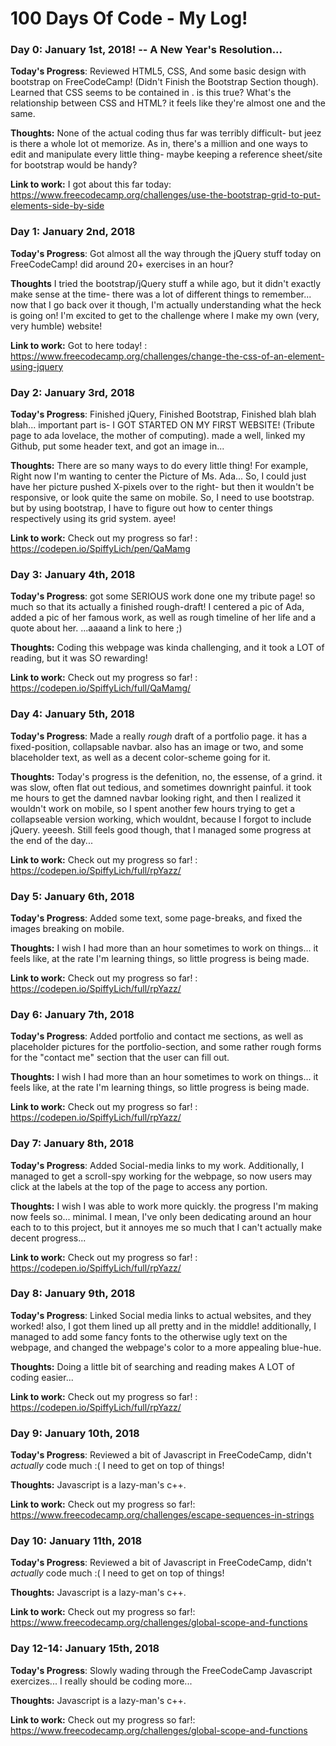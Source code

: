 # 100 Days Of Code - My Log!

### Day 0: January 1st, 2018!  -- A New Year's Resolution...


**Today's Progress**: Reviewed HTML5, CSS, And some basic design with bootstrap on FreeCodeCamp! (Didn't Finish the Bootstrap Section though).
Learned that CSS seems to be contained in <style> </style>. is this true? What's the relationship between CSS and HTML? it feels like they're almost one and the same.

**Thoughts:** None of the actual coding thus far was terribly difficult- but jeez is there a whole lot ot memorize. As in, there's a million and one ways to edit and manipulate every little thing- maybe keeping a reference sheet/site for bootstrap would be handy?

**Link to work:** I got about this far today: https://www.freecodecamp.org/challenges/use-the-bootstrap-grid-to-put-elements-side-by-side


### Day 1: January 2nd, 2018

**Today's Progress**: Got almost all the way through the jQuery stuff today on FreeCodeCamp! did around 20+ exercises in an hour?



**Thoughts** I tried the bootstrap/jQuery stuff a while ago, but it didn't exactly make sense at the time- there was a lot of different things to remember... now that I go back over it though, I'm actually understanding what the heck is going on! I'm excited to get to the challenge where I make my own (very, very humble) website!

**Link to work:** Got to here today! : https://www.freecodecamp.org/challenges/change-the-css-of-an-element-using-jquery


### Day 2: January 3rd, 2018

**Today's Progress**: Finished jQuery, Finished Bootstrap, Finished blah blah blah... important part is- I GOT STARTED ON MY FIRST WEBSITE! (Tribute page to ada lovelace, the mother of computing). made a well, linked my Github, put some header text, and got an image in...

**Thoughts:** There are so many ways to do every little thing! For example, Right now I'm wanting to center the Picture of Ms. Ada... So, I could just have her picture pushed X-pixels over to the right- but then it wouldn't be responsive, or look quite the same on mobile. So, I need to use bootstrap. but by using bootstrap, I have to figure out how to center things respectively using its grid system. ayee!

**Link to work:** Check out my progress so far! : https://codepen.io/SpiffyLich/pen/QaMamg


### Day 3: January 4th, 2018

**Today's Progress**: got some SERIOUS work done one my tribute page! so much so that its actually a finished rough-draft! I centered a pic of Ada, added a pic of her famous work, as well as rough timeline of her life and a quote about her. ...aaaand a link to here ;)

**Thoughts:** Coding this webpage was kinda challenging, and it took a LOT of reading, but it was SO rewarding!

**Link to work:** Check out my progress so far! : https://codepen.io/SpiffyLich/full/QaMamg/

### Day 4: January 5th, 2018

**Today's Progress**: Made a really *rough* draft of a portfolio page. it has a fixed-position, collapsable navbar. also has an image or two, and some blaceholder text, as well as a decent color-scheme going for it.

**Thoughts:** Today's progress is the defenition, no, the essense, of a grind. it was slow, often flat out tedious, and sometimes downright painful. it took me hours to get the damned navbar looking right, and then I realized it wouldn't work on mobile, so I spent another few hours trying to get a collapseable version working, which wouldnt, because I forgot to include jQuery. yeeesh. Still feels good though, that I managed some progress at the end of the day...

**Link to work:** Check out my progress so far! : https://codepen.io/SpiffyLich/full/rpYazz/

### Day 5: January 6th, 2018

**Today's Progress**: Added some text, some page-breaks, and fixed the images breaking on mobile.

**Thoughts:** I wish I had more than an hour sometimes to work on things... it feels like, at the rate I'm learning things, so little progress is being made.

**Link to work:** Check out my progress so far! : https://codepen.io/SpiffyLich/full/rpYazz/

### Day 6: January 7th, 2018

**Today's Progress**: Added portfolio and contact me sections, as well as placeholder pictures for the portfolio-section, and some rather rough forms for the "contact me" section that the user can fill out.

**Thoughts:** I wish I had more than an hour sometimes to work on things... it feels like, at the rate I'm learning things, so little progress is being made.

**Link to work:** Check out my progress so far! : https://codepen.io/SpiffyLich/full/rpYazz/

### Day 7: January 8th, 2018

**Today's Progress**: Added Social-media links to my work. Additionally, I managed to get a scroll-spy working for the webpage, so now users may click at the labels at the top of the page to access any portion. 

**Thoughts:** I wish I was able to work more quickly. the progress I'm making now feels so... minimal. I mean, I've only been dedicating around an hour each to to this project, but it annoyes me so much that I can't actually make decent progress...

**Link to work:** Check out my progress so far! : https://codepen.io/SpiffyLich/full/rpYazz/


### Day 8: January 9th, 2018

**Today's Progress**: Linked Social media links to actual websites, and they worked! also, I got them lined up all pretty and in the middle! additionally, I managed to add some fancy fonts to the otherwise ugly text on the webpage, and changed the webpage's color to a more appealing blue-hue.

**Thoughts:** Doing a little bit of searching and reading makes A LOT of coding easier...

**Link to work:** Check out my progress so far! : https://codepen.io/SpiffyLich/full/rpYazz/

### Day 9: January 10th, 2018

**Today's Progress**: Reviewed a bit of Javascript in FreeCodeCamp, didn't *actually* code much :( I need to get on top of things!

**Thoughts:** Javascript is a lazy-man's c++.

**Link to work:** Check out my progress so far!: https://www.freecodecamp.org/challenges/escape-sequences-in-strings


### Day 10: January 11th, 2018

**Today's Progress**: Reviewed a bit of Javascript in FreeCodeCamp, didn't *actually* code much :( I need to get on top of things!

**Thoughts:** Javascript is a lazy-man's c++.

**Link to work:** Check out my progress so far!: https://www.freecodecamp.org/challenges/global-scope-and-functions


### Day 12-14: January 15th, 2018

**Today's Progress**: Slowly wading through the FreeCodeCamp Javascript exercizes... I really should be coding more...

**Thoughts:** Javascript is a lazy-man's c++.

**Link to work:** Check out my progress so far!: https://www.freecodecamp.org/challenges/global-scope-and-functions

